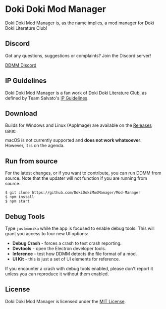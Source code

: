 # Doki Doki Mod Manager

Doki Doki Mod Manager is, as the name implies, a mod manager for Doki Doki Literature Club!

## Discord

Got any questions, suggestions or complaints? Join the Discord server!

[DDMM Discord](https://discord.me/modmanager)

## IP Guidelines

Doki Doki Mod Manager is a fan work of Doki Doki Literature Club, as defined by Team Salvato's [IP Guidelines](http://teamsalvato.com/ip-guidelines/).

## Download

Builds for Windows and Linux (AppImage) are available on the [Releases page](https://github.com/DokiDokiModManager/Mod-Manager/releases).

macOS is not currently supported and **does not work whatsoever**. However, it is on the agenda.

## Run from source

For the latest changes, or if you want to contribute, you can run DDMM from source. Note that the updater will not function if you are running from source.

    $ git clone https://github.com/DokiDokiModManager/Mod-Manager
    $ npm install
    $ npm start
    
## Debug Tools

Type `justmonika` while the app is focused to enable debug tools. This will grant you access to four new UI options:

* **Debug Crash** - forces a crash to test crash reporting.
* **Devtools** - open the Electron developer tools.
* **Inference** - test how DDMM detects the file format of a mod.
* **UI Kit** - this is just a set of UI elements for reference.

If you encounter a crash with debug tools enabled, please don't report it unless you can reproduce it without them enabled.

## License

Doki Doki Mod Manager is licensed under the [MIT License](LICENSE.txt).